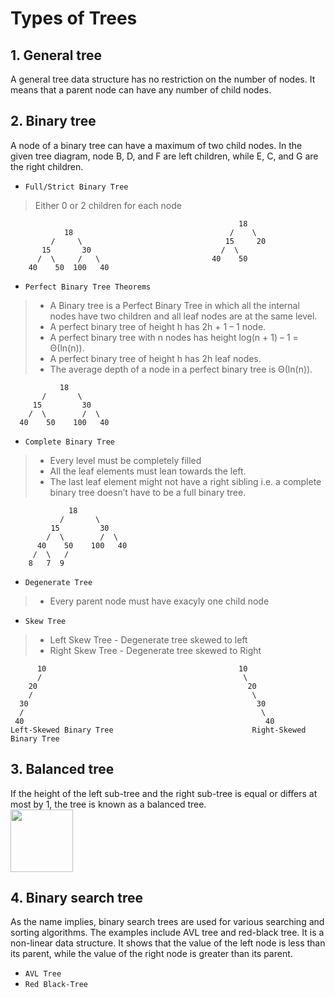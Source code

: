 # Types of Trees

## 1. General tree
A general tree data structure has no restriction on the number of nodes. It means that a parent node can have any number of child nodes.  

## 2. Binary tree  
A node of a binary tree can have a maximum of two child nodes. In the given tree diagram, node B, D, and F are left children, while E, C, and G are the right children. 
</br>
- `Full/Strict Binary Tree`
> Either 0 or 2 children for each node

                                                       18
                18                                   /    \  
             /     \                                15     20    
           15       30                             /  \   
          /  \     /   \                         40    50   
        40    50  100   40                      


- `Perfect Binary Tree Theorems`
> - A Binary tree is a Perfect Binary Tree in which all the internal nodes have two children and all leaf nodes are at the same level. 
> - A perfect binary tree of height h has 2h + 1 – 1 node.
> - A perfect binary tree with n nodes has height log(n + 1) – 1 = Θ(ln(n)).
> - A perfect binary tree of height h has 2h leaf nodes.
> - The average depth of a node in a perfect binary tree is Θ(ln(n)).

               18
           /       \  
         15         30  
        /  \        /  \
      40    50    100   40


- `Complete Binary Tree`
> - Every level must be completely filled
> - All the leaf elements must lean towards the left.
> - The last leaf element might not have a right sibling i.e. a complete binary tree doesn’t have to be a full binary tree.
```
             18
           /       \  
         15         30  
        /  \        /  \
      40    50    100   40
     /  \   /
    8   7  9 
```

- `Degenerate Tree`
> - Every parent node must have exacyly one child node

- `Skew Tree`
> - Left Skew Tree - Degenerate tree skewed to left
> - Right Skew Tree - Degenerate tree skewed to Right
```  
      10                                           10
      /                                             \
    20                                               20
    /                                                 \
  30                                                   30
  /                                                     \
 40                                                      40
Left-Skewed Binary Tree                               Right-Skewed Binary Tree
```

## 3. Balanced tree
If the height of the left sub-tree and the right sub-tree is equal or differs at most by 1, the tree is known as a balanced tree.  
<img src="https://media.geeksforgeeks.org/wp-content/uploads/20220614001043/upload.png" width="100px"></img>

## 4. Binary search tree
As the name implies, binary search trees are used for various searching and sorting algorithms. The examples include AVL tree and red-black tree. It is a non-linear data structure. It shows that the value of the left node is less than its parent, while the value of the right node is greater than its parent.

- `AVL Tree`
- `Red Black-Tree`
